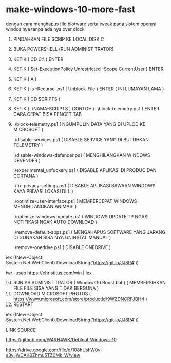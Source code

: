 # make-windows-10-more-fast
dengan cara menghapus file blotware serta tweak pada sistem operasi windos nya tanpa ada nya over clock

1)	PINDAHKAN FILE SCRIP KE LOCAL DISK C
2)	BUKA POWERSHELL (RUN ADMINIST TRATOR)
3)	KETIK ( CD C:\ ) ENTER
4)	KETIK ( Set-ExecutionPolicy Unrestricted -Scope CurrentUser ) ENTER
5)	KETIK ( A )
6)	KETIK ( ls -Recurse *.ps*1 | Unblock-File ) ENTER ( INI LUMAYAN LAMA )
7)	KETIK ( CD SCRIPTS )
8)	KETIK ( .\NAMA-SCRIPTS ) CONTOH ( .\block-telemetry.ps1 ) ENTER CARA CEPAT BISA PENCET TAB 
9)	.\block-telemetry.ps1			( NGUMPULIN DATA YANG DI UPLOD KE MICROSOFT )
	
	.\disable-services.ps1			( DISABLE SERVICE YANG DI BUTUHKAN TELEMETRY )
	
	.\disable-windows-defender.ps1		( MENGHILANGKAN WINDOWS DEVENDER )
	
	.\experimental_unfuckery.ps1		( DISABLE APLIKASI DI PRODUC DAN CORTANA )
	
	.\fix-privacy-settings.ps1		( DISABLE APLIKASI BAWAAN WINDOWS KAYA PRIVASI LOKASI DLL )
	
	.\optimize-user-interface.ps1		( MEMPERCEPAT WINDOWS MENGHILANGKAN ANIMASI )
	
	.\optimize-windows-update.ps1		( WINDOWS UPDATE TP NGASI NOTIFIKASI NGAK AUTO DOWNLOAD )
	
	.\remove-default-apps.ps1		( MENGAHAPUS SOFTWARE YANG JARANG DI GUNAKAN SISA NYA UNINSTAL MANUAL )
	
	.\remove-onedrive.ps1			( DISABLE ONEDRIVE )

iex ((New-Object System.Net.WebClient).DownloadString('https://git.io/JJ8R4'))

iwr -useb https://christitus.com/win | iex

10)	RUN AS ADMINIST TRATOR ( Windows10 Boost.bat ) ( MEMBERSIHKAN FILE FILE SISA YANG TIDAK BERGUNA )
11)	DOWNLOAD MICROSOFT PHOTOS ( https://www.microsoft.com/store/productId/9WZDNCRFJBH4 )
12) RESTART

iex ((New-Object System.Net.WebClient).DownloadString('https://git.io/JJ8R4'))

LINK SOURCE

https://github.com/W4RH4WK/Debloat-Windows-10

https://drive.google.com/file/d/108hUshW0v-s3yjjWCAK0Zhmu5TZ0Mk_W/view
